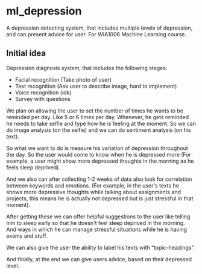# ml_depression

A depression detecting system, that includes multiple levels of depression, and can present advice
for user. For WIA1006 Machine Learning course.

## Initial idea

Depression diagnosis system, that includes the following stages:
- Facial recognition (Take photo of user)
- Text recognition (Ask user to describe image, hard to implement)
- Voice recognition (idk)
- Survey with questions

We plan on allowing the user to set the number of times he wants to be reminded per day. Like 5
or 6 times per day. Whenever, he gets reminded he needs to take selfie and type how he is feeling
at the moment. So we can do image analysis (on the selfie) and we can do sentiment analysis (on
his text).

So what we want to do is measure his variation of depression throughout the day. So the user
would come to know when he is depressed more (For example, a user might show more
depressed thoughts in the morning as he feels sleep deprived).

And we also can after collecting 1-2 weeks of data also look for correlation between keywords and
emotions. (For example, in the user's texts he shows more depressive thoughts while talking about 
assignments and projects, this means he is actually not depressed but is just stressful in that
moment).

After getting these we can offer helpful suggestions to the user like telling him to sleep early so
that he doesn't feel sleep deprived in the morning. And ways in which he can manage stressful
situations while he is having exams and stuff.

We can also give the user the ability to label his texts with “topic-headings”.

And finally, at the end we can give users advice, based on their depressed level.
